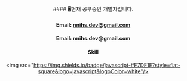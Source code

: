<div align="center">
  #### 🖥현재 공부중인 개발자입니다.
  <h4 align="center"></h4>


  #### Email: nnihs.dev@gmail.com
  <h4 align="center">Email: nnihs.dev@gmail.com</h4>


  #### Skill
  <img src="https://img.shields.io/badge/javascript-#F7DF1E?style=flat-square&logo=javascript&logoColor=white"/>
</div>


<!--
**wltmdtls/wltmdtls** is a ✨ _special_ ✨ repository because its `README.md` (this file) appears on your GitHub profile.

Here are some ideas to get you started:

- 🔭 I’m currently working on ...
- 🌱 I’m currently learning ...
- 👯 I’m looking to collaborate on ...
- 🤔 I’m looking for help with ...
- 💬 Ask me about ...
- 📫 How to reach me: ...
- 😄 Pronouns: ...
- ⚡ Fun fact: ...
-->

